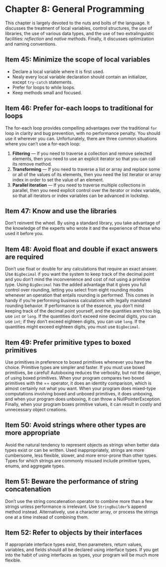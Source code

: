 # Chapter 8: General Programming

This chapter is largely devoted to the nuts and bolts of the language. It discusses the treatment of local variables, control structures, the use of libraries, the use of various data types, and the use of two extralinguistic facilities: *reflection* and *native methods*. Finally, it discusses optimization and naming conventions.

## Item 45: Minimize the scope of local variables

- Declare a local variable where it is first used.
- Nealy every local variable declaration should contain an initializer, except `try-catch` statements.
- Prefer for loops to while loops.
- Keep methods small and focused.

## Item 46: Prefer for-each loops to traditional for loops

The for-each loop provides compelling advantages over the traditional `for` loop in clarity and bug prevention, with no performance penalty. You should use it wherever you can. Unfortunately, there are three common situations where you can’t use a for-each loop:

1. **Filtering** — If you need to traverse a collection and remove selected elements, then you need to use an explicit iterator so that you can call its remove method.
2. **Transforming** — If you need to traverse a list or array and replace some or all of the values of its elements, then you need the list iterator or array index in order to set the value of an element.
3. **Parallel iteration** — If you need to traverse multiple collections in parallel, then you need explicit control over the iterator or index variable, so that all iterators or index variables can be advanced in lockstep.

## Item 47: Know and use the libraries

Don’t reinvent the wheel. By using a standard library, you take advantage of the knowledge of the experts who wrote it and the experience of those who used it before you.

## Item 48: Avoid float and double if exact answers are required

Don’t use float or double for any calculations that require an exact answer. Use `BigDecimal` if you want the system to keep track of the decimal point and you don’t mind the inconvenience and cost of not using a primitive type. Using `BigDecimal` has the added advantage that it gives you full control over rounding, letting you select from eight rounding modes whenever an operation that entails rounding is performed. This comes in handy if you’re performing business calculations with legally mandated rounding behavior. If performance is of the essence, you don’t mind keeping track of the decimal point yourself, and the quantities aren’t too big, use `int` or `long`. If the quantities don’t exceed nine decimal digits, you can use `int`; if they don’t exceed eighteen digits, you can use `long`. If the quantities might exceed eighteen digits, you must use `BigDecimal`.

## Item 49: Prefer primitive types to boxed primitives

Use primitives in preference to boxed primitives whenever you have the choice. Primitive types are simpler and faster. If you must use boxed primitives, be careful! Autoboxing reduces the verbosity, but not the danger, of using boxed primitives. When your program compares two boxed primitives with the == operator, it does an identity comparison, which is almost certainly not what you want. When your program does mixed-type computations involving boxed and unboxed primitives, it does unboxing, and when your program does unboxing, it can throw a NullPointerException. Finally, when your program boxes primitive values, it can result in costly and unnecessary object creations.

## Item 50: Avoid strings where other types are more appropriate

Avoid the natural tendency to represent objects as strings when better data types exist or can be written. Used inappropriately, strings are more cumbersome, less flexible, slower, and more error-prone than other types. Types for which strings are commonly misused include primitive types, enums, and aggregate types.

## Item 51: Beware the performance of string concatenation

Don’t use the string concatenation operator to combine more than a few strings unless performance is irrelevant. Use `StringBuilder`’s append method instead. Alternatively, use a character array, or process the strings one at a time instead of combining them.

## Item 52: Refer to objects by their interfaces

If appropriate interface types exist, then parameters, return values, variables, and fields should all be declared using interface types. If you get into the habit of using interfaces as types, your program will be much more flexible.
